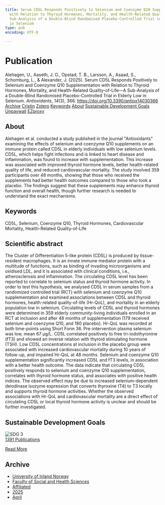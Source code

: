 ```yaml
---
title: Serum CD5L Responds Positively to Selenium and Coenzyme Q10 Supplementation
  with Relation to Thyroid Hormones, Mortality, and Health-Related Quality-of-Life—A
  Sub-Analysis of a Double-Blind Randomised Placebo-Controlled Trial in Elderly Low
  in Selenium
type: pub
encoding: UTF-8

---
```

<h1>Publication</h1>
<article id="csl-bib-container-NAX38ZPD" class="csl-bib-container">
  <div class="csl-bib-body"> <div class="csl-entry">Alehagen, U., Aaseth, J. O., Opstad, T. B., Larsson, A., Asaad, S., Schomburg, L., &#38; Alexander, J. (2025). Serum CD5L Responds Positively to Selenium and Coenzyme Q10 Supplementation with Relation to Thyroid Hormones, Mortality, and Health-Related Quality-of-Life—A Sub-Analysis of a Double-Blind Randomised Placebo-Controlled Trial in Elderly Low in Selenium. <i>Antioxidants</i>, <i>14</i>(3), 366. <a href="https://doi.org/10.3390/antiox14030366">https://doi.org/10.3390/antiox14030366</a></div> </div>
  <div class="csl-bib-buttons">
    <a href="#taxonomy-article-NAX38ZPD" alt="archive" class="csl-bib-button">Archive</a>
    <a href="https://app.cristin.no/results/show.jsf?id=2375295" alt="Cristin" class="csl-bib-button">Cristin</a>
    <a href="http://zotero.org/groups/5881554/items/NAX38ZPD" alt="Zotero" class="csl-bib-button">Zotero</a>
    <a href="#keywords-article-NAX38ZPD" alt="keywords" class="csl-bib-button">Keywords</a>
    <a href="#about-article-NAX38ZPD" alt="about_pub" class="csl-bib-button">About</a>
    <a href="#sdg-article-NAX38ZPD" alt="sdg" class="csl-bib-button">Sustainable Development Goals</a>
    <a href="https://doi.org/10.3390/antiox14030366" alt="Unpaywall" class="csl-bib-button">Unpaywall</a>
    <a href="https://doi.org/10.3390/antiox14030366" alt="EZproxy" class="csl-bib-button">EZproxy</a>
  </div>
  <div id="csl-bib-meta-container-NAX38ZPD"></div>
</article>
<div id="csl-bib-meta-NAX38ZPD" class="csl-bib-meta">
  <article id="about-article-NAX38ZPD" class="about_pub-article">
    <h1>About</h1>
    Alehagen et al. conducted a study published in the journal "Antioxidants" examining the effects of selenium and coenzyme Q10 supplements on an immune protein called CD5L in elderly individuals with low selenium levels. CD5L, which helps fight infections and is linked to heart disease and inflammation, was found to increase with supplementation. This increase was associated with improved thyroid hormone levels, better health-related quality of life, and reduced cardiovascular mortality. The study involved 359 participants over 48 months, showing that those who received the supplements had better health outcomes compared to those who took a placebo. The findings suggest that these supplements may enhance thyroid function and overall health, though further research is needed to understand the exact mechanisms.
  </article>
  <article id="keywords-article-NAX38ZPD" class="keywords-article">
    <h1>Keywords</h1>
    CD5L, Selenium, Coenzyme Q10, Thyroid Hormones, Cardiovascular Mortality, Health-Related Quality-of-Life
  </article>
  <article id="abstract-article-NAX38ZPD" class="abstract-article">
    <h1>Scientific abstract</h1>
    The Cluster of Differentiation 5-like protein (CD5L) is produced by tissue-resident macrophages. It is an innate immune mediator protein with a multitude of functions, such as binding of invading microorganisms and oxidised LDL, and it is associated with clinical conditions, i.e., atherosclerosis and inflammation. The circulating CD5L level has been reported to correlate to selenium status and thyroid hormone activity. In order to test this hypothesis, we analysed CD5L in serum samples from a randomized controlled trial (RCT) with selenium and coenzyme Q10 supplementation and examined associations between CD5L and thyroid hormones, health-related quality-of-life (Hr-QoL), and mortality in an elderly population low in selenium. Circulating levels of CD5L and thyroid hormones were determined in 359 elderly community-living individuals enrolled in an RCT at inclusion and after 48 months of supplementation (179 received selenium and coenzyme Q10, and 180 placebo). Hr-QoL was recorded at both time-points using Short Form 36. Pre-intervention plasma selenium was low, mean 67 µg/L. CD5L correlated positively to free tri-iodothyronine (fT3) and showed an inverse relation with thyroid stimulating hormone (TSH). Low CD5L concentrations at inclusion in the placebo group were associated with increased cardiovascular mortality during 10 years of follow-up, and impaired Hr-QoL at 48 months. Selenium and coenzyme Q10 supplementation significantly increased CD5L and fT3 levels, in association with a better health outcome. The data indicate that circulating CD5L positively responds to selenium and coenzyme Q10 supplementation, correlates with thyroid hormone status, and associates with positive health indices. The observed effect may be due to increased selenium-dependent deiodinase isozyme expression that converts thyroxine (T4) to T3 locally and supports thyroid hormone activities. Whether the observed associations with Hr-QoL and cardiovascular mortality are a direct effect of circulating CD5L or local thyroid hormone activity is unclear and should be further investigated.
  </article>
  <article id="sdg-article-NAX38ZPD" class="sdg-article">
    <h1>Sustainable Development Goals</h1>
    <div class="sdg-container"><div id="sdg3" class="sdg">
        <img src="{{< params subfolder >}}images/sdg/sdg03_en.png" class="image" alt="SDG 3">
        <div class="sdg-overlay">
          <a href="{{< params subfolder >}}en/archive/?sdg=3#archive" class="sdg-publication-count"><span>1391</span> Publications</a>
          <p><a href="https://sdgs.un.org/goals/goal3" class="sdg-read-more">Read More</a></p>
        </div>
      </div></div>
  </article>
  <article id="taxonomy-article-NAX38ZPD" class="taxonomy-article">
    <h1>Archive</h1>
    <ul>
      <li><a href="{{< params subfolder >}}en/archive/?key=3DCRN523">University of Inland Norway</a></li>
      <li><a href="{{< params subfolder >}}en/archive/?key=IDKFS3MX">Faculty of Social and Health Sciences</a></li>
      <li><a href="{{< params subfolder >}}en/archive/?key=VD6VZ36D">Affiliated</a></li>
      <li><a href="{{< params subfolder >}}en/archive/?key=99UUJVSX">2025</a></li>
      <li><a href="{{< params subfolder >}}en/archive/?key=73MQUCV6">April</a></li>
    </ul>
  </article>
</div>
